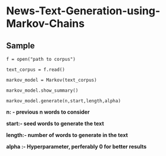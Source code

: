 # News-Text-Generation-using-Markov-Chains

## **Sample**

```f = open("path to corpus")```

```text_corpus = f.read()```

```markov_model = Markov(text_corpus)```

```markov_model.show_summary()```

```markov_model.generate(n,start,length,alpha)```

**n: - previous n words to consider**

**start:- seed words to generate the text**

**length:- number of words to generate in the text**

**alpha :- Hyperparameter, perferably 0 for better results**
